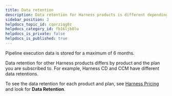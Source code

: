 ```yaml
---
title: Data retention
description: Data retention for Harness products is different depending on the Harness product and plan you are using.
sidebar_position: 2
helpdocs_topic_id: cqorziqg0z
helpdocs_category_id: fb16ljb8lu
helpdocs_is_private: false
helpdocs_is_published: true
---
```


Pipeline execution data is stored for a maximum of 6 months.

Data retention for other Harness products differs by product and the plan you are subscribed to. For example, Harness CD and CCM have different data retentions.

To see the data retention for each product and plan, see [Harness Pricing](https://harness.io/pricing/?module=cd) and look for **Data Retention**.
